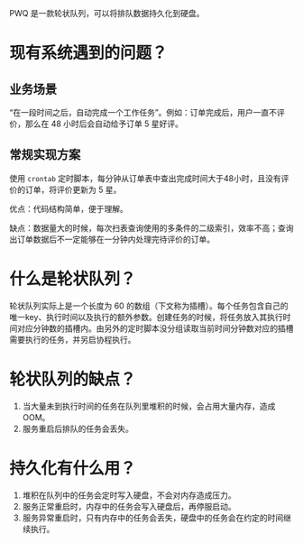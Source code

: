 PWQ 是一款轮状队列，可以将排队数据持久化到硬盘。

# 现有系统遇到的问题？

## 业务场景

“在一段时间之后，自动完成一个工作任务”。例如：订单完成后，用户一直不评价，那么在 48 小时后会自动给予订单 5 星好评。

## 常规实现方案

使用 `crontab` 定时脚本，每分钟从订单表中查出完成时间大于48小时，且没有评价的订单，将评价更新为 5 星。

优点：代码结构简单，便于理解。

缺点：数据量大的时候，每次扫表查询使用的多条件的二级索引，效率不高；查询出订单数据后不一定能够在一分钟内处理完待评价的订单。

# 什么是轮状队列？

轮状队列实际上是一个长度为 60 的数组（下文称为插槽）。每个任务包含自己的唯一key、执行时间以及执行的额外参数。创建任务的时候，将任务放入其执行时间对应分钟数的插槽内。由另外的定时脚本没分组读取当前时间分钟数对应的插槽需要执行的任务，并另启协程执行。

# 轮状队列的缺点？

1. 当大量未到执行时间的任务在队列里堆积的时候，会占用大量内存，造成OOM。
2. 服务重启后排队的任务会丢失。

# 持久化有什么用？

1. 堆积在队列中的任务会定时写入硬盘，不会对内存造成压力。 
2. 服务正常重启时，内存中的任务会写入硬盘后，再停服启动。 
3. 服务异常重启时，只有内存中的任务会丢失，硬盘中的任务会在约定的时间继续执行。
